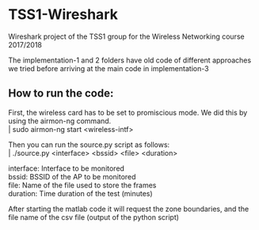# TSS1-Wireshark
Wireshark project of the TSS1 group for the Wireless Networking course 2017/2018

The implementation-1 and 2 folders have old code of different approaches we tried before arriving at the main code in implementation-3


## How to run the code:

First, the wireless card has to be set to promiscious mode. We did this by using the airmon-ng command.<br/>
| sudo airmon-ng start \<wireless-intf\>


Then you can run the source.py script as follows: <br/>
| ./source.py \<interface\> \<bssid\> \<file\> \<duration\>

interface: Interface to be monitored<br/>
bssid: BSSID of the AP to be monitored<br/>
file: Name of the file used to store the frames<br/>
duration: Time duration of the test (minutes)<br/>

After starting the matlab code it will request the zone boundaries, and the file name of the csv file (output of the python script)
